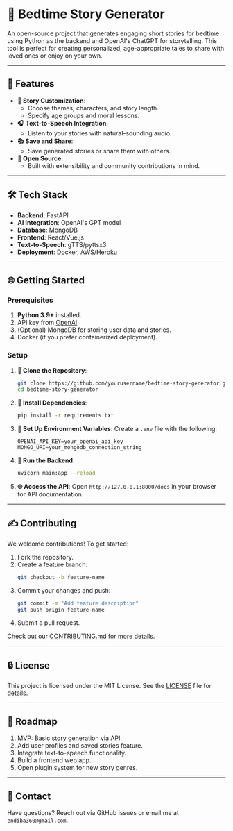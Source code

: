 # 🎨 Bedtime Story Generator

An open-source project that generates engaging short stories for bedtime using Python as the backend and OpenAI's ChatGPT for storytelling. This tool is perfect for creating personalized, age-appropriate tales to share with loved ones or enjoy on your own.

---

## 🔬 Features

- **🎨 Story Customization**:
  - Choose themes, characters, and story length.
  - Specify age groups and moral lessons.
- **🎧 Text-to-Speech Integration**:
  - Listen to your stories with natural-sounding audio.
- **📚 Save and Share**:
  - Save generated stories or share them with others.
- **🔄 Open Source**:
  - Built with extensibility and community contributions in mind.

---

## 🛠️ Tech Stack

- **Backend**: FastAPI
- **AI Integration**: OpenAI's GPT model
- **Database**: MongoDB
- **Frontend**: React/Vue.js
- **Text-to-Speech**: gTTS/pyttsx3
- **Deployment**: Docker, AWS/Heroku

---

## 🌐 Getting Started

### Prerequisites

1. **Python 3.9+** installed.
2. API key from [OpenAI](https://platform.openai.com/signup).
3. (Optional) MongoDB for storing user data and stories.
4. Docker (if you prefer containerized deployment).

### Setup

1. **🔧 Clone the Repository**:
   ```bash
   git clone https://github.com/yourusername/bedtime-story-generator.git
   cd bedtime-story-generator
   ```

2. **🔢 Install Dependencies**:
   ```bash
   pip install -r requirements.txt
   ```

3. **🔐 Set Up Environment Variables**:
   Create a `.env` file with the following:
   ```env
   OPENAI_API_KEY=your_openai_api_key
   MONGO_URI=your_mongodb_connection_string
   ```

4. **🚀 Run the Backend**:
   ```bash
   uvicorn main:app --reload
   ```

5. **🌐 Access the API**:
   Open `http://127.0.0.1:8000/docs` in your browser for API documentation.

---

## ✍️ Contributing

We welcome contributions! To get started:

1. Fork the repository.
2. Create a feature branch:
   ```bash
   git checkout -b feature-name
   ```
3. Commit your changes and push:
   ```bash
   git commit -m "Add feature description"
   git push origin feature-name
   ```
4. Submit a pull request.

Check out our [CONTRIBUTING.md](CONTRIBUTING.md) for more details.

---

## 🔒 License

This project is licensed under the MIT License. See the [LICENSE](LICENSE) file for details.

---

## 🔎 Roadmap

1. MVP: Basic story generation via API.
2. Add user profiles and saved stories feature.
3. Integrate text-to-speech functionality.
4. Build a frontend web app.
5. Open plugin system for new story genres.

---

## 📢 Contact

Have questions? Reach out via GitHub issues or email me at `endiba360@gmail.com`.
